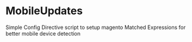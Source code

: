 MobileUpdates
=============

Simple Config Directive script to setup magento Matched Expressions for better mobile device detection
